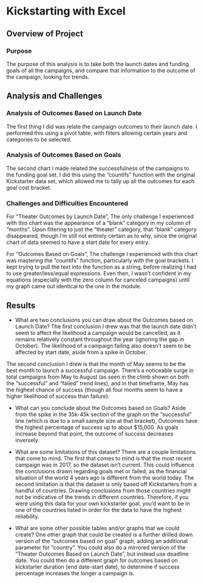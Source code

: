 # Kickstarting with Excel

## Overview of Project

### Purpose
The purpose of this analysis is to take both the launch dates and funding goals of all the campaigns, and compare that information to the outcome of the campaign, looking for trends.

## Analysis and Challenges

### Analysis of Outcomes Based on Launch Date
The first thing I did was relate the campaign outcomes to their launch date. I performed this using a pivot table, with filters allowing certain years and categories to be selected. 

### Analysis of Outcomes Based on Goals
The second chart I made related the successfulness of the campaigns to the funding goal set. I did this using the “countifs” function with the original Kickstarter data set, which allowed me to tally up all the outcomes for each goal cost bracket. 

### Challenges and Difficulties Encountered
For “Theater Outcomes by Launch Date”, The only challenge I experienced with this chart was the appearance of a “blank” category in my column of “months”. Upon filtering to just the “theater” category, that “blank” category disappeared, though I’m still not entirely certain as to why, since the original chart of data seemed to have a start date for every entry.

For “Outcomes Based on Goals”, The challenge I experienced with this chart was mastering the “countifs” function, particularly with the goal brackets. I kept trying to pull the text into the function as a string, before realizing I had to use greater/less/equal expressions. Even then, I wasn’t confident in my equations (especially with the zero column for canceled campaigns) until my graph came out identical to the one in the module.

## Results

- What are two conclusions you can draw about the Outcomes based on Launch Date?
The first conclusion I drew was that the launch date didn’t seem to affect the likelihood a campaign would be cancelled, as it remains relatively constant throughout the year (ignoring the gap in October). The likelihood of a campaign failing also doesn’t seem to be affected by start date, aside from a spike in October. 

The second conclusion I drew is that the month of May seems to be the best month to launch a successful campaign. There’s a noticeable surge in total campaigns from May to August (as seen in the climb shown on both the “successful” and “failed” trend lines), and in that timeframe, May has the highest chance of success (though all four months seem to have a higher likelihood of success than failure).


- What can you conclude about the Outcomes based on Goals?
Aside from the spike in the 35k-45k section of the graph on the “successful” line (which is due to a small sample size at that bracket), Outcomes have the highest percentage of success up to about $15,000. As goals increase beyond that point, the outcome of success decreases inversely.

- What are some limitations of this dataset?
There are a couple limitations that come to mind. The first that comes to mind is that the most recent campaign was in 2017, so the dataset isn’t current. This could influence the conclusions drawn regarding goals met or failed, as the financial situation of the world 4 years ago is different from the world today.
The second limitation is that the dataset is only based off Kickstarters from a handful of countries. Drawing conclusions from those countries might not be indicative of the trends in different countries. Therefore, if you were using this data for your own kickstarter goal, you’d want to be in one of the countries listed in order for the data to have the highest reliability.


- What are some other possible tables and/or graphs that we could create?
One other graph that could be created is a further drilled down version of the “outcomes based on goal” graph, adding an additional parameter for “country”. You could also do a mirrored version of the “Theater Outcomes Based on Launch Date”, but instead use deadline date. You could then do a different graph for outcomes based on kickstarter duration (end date-start date), to determine if success percentage increases the longer a campaign is.